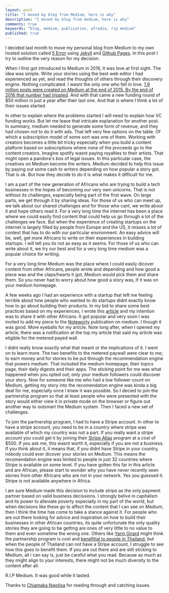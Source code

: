 ```yaml
---
layout: post
title: "I moved my blog from Medium, here is why"
description: "I moved my blog from medium, here is why"
comments: true
keywords: "blog, medium, publication, afradio, rip medium"
published: true
---
```


I decided last month to move my personal blog from Medium to my own hosted solution called [5 Error](https://5error.com/) using [Jekyll](https://jekyllrb.com/) and [Github Pages](https://pages.github.com/). In this post I try to outline the very reason for my decision. 

When I first got introduced to Medium in 2016, it was love at first sight. The idea was simple. Write your stories using the best web editor I had experienced as yet, and read the thoughts of others through their discovery engine. Nothing complicated. I wasnt the only one who fell in love. [1.9 million posts were created on Medium at the end of 2015. By the end of 2016 that number had trippled](https://www.digitaltrends.com/social-media/medium-top-stories/?utm_source=feedly&utm_medium=webfeeds). And with that came a new funding round of $50 million in just a year after their last one. And that is where I think a lot of their issues started.

In other to explain where the problems started I will need to explain how VC funding works. But let me leave that intricate explanation for another post. In summary, medium needed to generate some form of revenue, and they had chosen not to do it with ads. That left very few options on the table. Of which a subscription model of some sort was one of them. Working with creators becomes a little bit tricky especially when you build a content platform based on subscriptions where none of the proceeds go to the content creators. Imagine spotify wasnt paying royalties to their artists. That might open a pandora's box of legal issues. In this particular case, the creatives on Medium become the writers. Medium decided to help this issue by paying out some cash to writers depending on how popular a story got. That is ok. But how they decide to do it is what makes it difficult for me. 

I am a part of the new generation of Africans who are trying to build a tech businesses in the hopes of becoming our very own unicorns. That is not without its challenges, especially being part of the first wave. On large parts, we get through it by sharing ideas. For those of us who can meet up, we talk about our shared challenges and for those who cant, we write about it and hope others read it. For a very long time the internet has been a place where we could easily find content that could help us go through a lot of the challenges we face. But when the experience of creating startups on the internet is largely filled by people from Europe and the US, it misses a lot of context that has to do with our particular environment. An easy advice will be, well, get more Africans to write on their experiences in building startups. I will tell you its not as easy as it seems. For those of us who can write about it, we try our best and for a very long time medium was a popular choice for writing. 

For a very long time Medium was the place where I could easily dicover content from other Africans, people wrote and depending and how good a piece was and the claps/hearts it got, Medium would pick them and share them. So you never had to worry about how good a story was, if it was on your medium homepage. 

A few weeks ago I had an experience with a startup that left me feeling terrible about how people who wanted to do startups didnt exactly know how to go about building their products. In my bid to share some best practices based on my experiences, I wrote this [article](https://5error.com/how-to-not-build-your-application/) and my intention was to share it with other Africans. It got popular and very soon I was invited to add my piece to the [Noteworty](https://noteworthy.medium.com) publication on medium. I though it was good. More eyeballs for my article. Note long after, when I opened my article, there was a notification at the top my article that said my article was eligible for the metered payed wall. 

I didnt really know exactly what that meant or the implications of it. I went on to learn more. The two benefits to the metered paywall were clear to me; to earn money and for stories to be put through the recommendation engine that powers medium. That included the medium homepage, their topics page, their daily digests and their apps. The sticking point for me was what happened when you opted out; only your medium followers could discover your story. Now for someone like me who had a low follower count on Medium, getting my story into the recomendation engine was kinda a big deal for me, especially once I knew it was possible. So I decied to join the partnership program so that at least people who were presented with the story would either view it in private mode on the browser or figure out another way to outsmart the Medium system. Then I faced a new set of challenges. 

To join the partnership program, I had to have a Stripe account. In other to have a stripe account, you need to be in a country where stripe was available of which my country was not a part. If you really want a stripe account you could get it by joining their [Stripe Atlas](https://stripe.com/atlas) program at a cost of $500. If you ask me, this wasnt worth it, especially if you are not a business. If you think about it, it means that, if you didnt have Stripe in your country, nobody could ever dicover your stories on Medium. This means the recomendation engine was limited to people in just 32 countries where Stripe is available on some level. If you have gotten this far in this article and are African, please start to wonder why you have never recently seen stories from other Africans who are not in your network. Yes you guessed it. Stripe is not available anywhere in Africa. 

I am sure Medium made this decision to include stripe as the only payment partner based on valid business decissions. I strongly belive in capitalism and its power to alleviate poverty especially in my part of the world, but when decisions like these go to affect the content that I can see on Medium, then I think the time has come to take a stance against it. For people who are out there looking for advice and inspiration on how to build their businesses in other African countries, its quite unfortunate the only quality stories they are going to be getting are ones of very little to no value to them and even sometime the wrong one. Others like [Yann Girard](https://medium.com/@girard_yann) might think the partnership program is cool and [benefitial to people in Thailand](https://medium.com/thought-pills/is-the-medium-partner-program-for-writers-worth-it-here-are-my-results-a1592c08bc94), but when the people of Thailand can not have a Stripe account, I struggle to see how this goes to benefit them. If you are out there and are still sticking to Medium, all i can say is, just be careful what you read. Because as much as they might align to your interests, there might not be much diversity to the content after all. 

R.I.P Medium. It was good while it lasted.

Thanks to [Chiamaka Nwolisa](https://twitter.com/Mz_Chi) for reading through and catching issues. 



